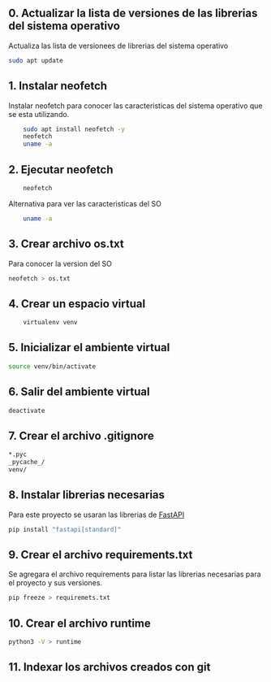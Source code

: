 ## 0. Actualizar la lista de versiones de las librerias del sistema operativo

Actualiza las lista de versionees de librerias del sistema operativo

```bash
sudo apt update
```

## 1. Instalar neofetch

Instalar neofetch para conocer las caracteristicas del sistema operativo que se esta utilizando.

```bash
    sudo apt install neofetch -y
    neofetch
    uname -a
```

## 2. Ejecutar neofetch

```bash
    neofetch
```

Alternativa para ver las caracteristicas del SO

```bash
    uname -a
```

## 3. Crear archivo os.txt

Para conocer la version del SO

```bash
neofetch > os.txt
```

## 4. Crear un espacio virtual

```bash
    virtualenv venv
```

## 5. Inicializar el ambiente virtual

```bash
source venv/bin/activate
```

## 6. Salir del ambiente virtual

```bash
deactivate
```

## 7. Crear el archivo .gitignore
```bash
*.pyc
_pycache_/
venv/
```

## 8. Instalar librerias necesarias

Para este proyecto se usaran las librerias de [FastAPI](https://fastapi.tiangolo.com/#requirements)

```bash
pip install "fastapi[standard]"
```

## 9. Crear el archivo requirements.txt

Se agregara el archivo requirements para listar las librerias necesarias para el proyecto y sus versiones.

```bash
pip freeze > requiremets.txt
```

## 10. Crear el archivo runtime

```bash
python3 -V > runtime
```
## 11. Indexar los archivos creados con git



